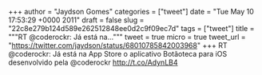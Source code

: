 
+++
author = "Jaydson Gomes"
categories = ["tweet"]
date = "Tue May 10 17:53:29 +0000 2011"
draft = false
slug = "22c8e279b124d589e262512848ee0d2c9f09ec7d"
tags = ["tweet"]
title = """RT @coderockr: Já está na..."""
tweet = true
micro = true
tweet_url = "https://twitter.com/jaydson/status/68010785842003968"
+++
RT @coderockr: Já está na App Store o aplicativo Botãoteca para iOS desenvolvido pela @coderockr http://t.co/AdynLB4

